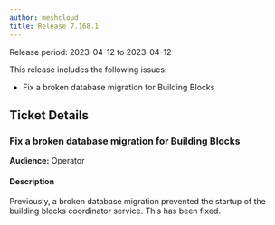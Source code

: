 ```yaml
---
author: meshcloud
title: Release 7.168.1
---
```


Release period: 2023-04-12 to 2023-04-12

This release includes the following issues:
* Fix a broken database migration for Building Blocks
<!--truncate-->

## Ticket Details
### Fix a broken database migration for Building Blocks
**Audience:** Operator


#### Description
Previously, a broken database migration prevented the startup of the building blocks
coordinator service. This has been fixed.

